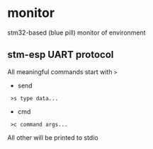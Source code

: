 # monitor
stm32-based (blue pill) monitor of environment

stm-esp UART protocol
---------------------

All meaningful commands start with `>`

- send

``` 
 >s type data...
```

- cmd

```
 >c command args...
```

All other will be printed to stdio